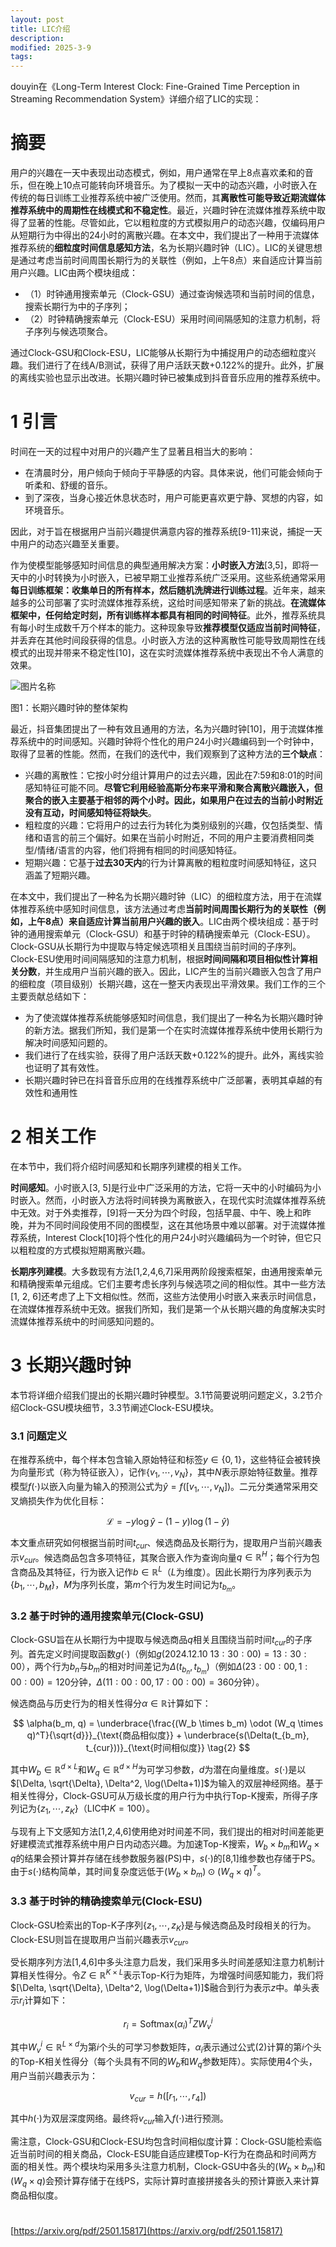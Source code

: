 ```yaml
---
layout: post
title: LIC介绍
description: 
modified: 2025-3-9
tags: 
---
```


douyin在《Long-Term Interest Clock: Fine-Grained Time Perception in Streaming Recommendation System》详细介绍了LIC的实现：

# 摘要

用户的兴趣在一天中表现出动态模式，例如，用户通常在早上8点喜欢柔和的音乐，但在晚上10点可能转向环境音乐。为了模拟一天中的动态兴趣，小时嵌入在传统的每日训练工业推荐系统中被广泛使用。然而，其**离散性可能导致近期流媒体推荐系统中的周期性在线模式和不稳定性**。最近，兴趣时钟在流媒体推荐系统中取得了显著的性能。尽管如此，它以粗粒度的方式模拟用户的动态兴趣，仅编码用户从短期行为中得出的24小时的离散兴趣。在本文中，我们提出了一种用于流媒体推荐系统的**细粒度时间信息感知方法**，名为长期兴趣时钟（LIC）。LIC的关键思想是通过考虑当前时间周围长期行为的关联性（例如，上午8点）来自适应计算当前用户兴趣。LIC由两个模块组成：

- （1）时钟通用搜索单元（Clock-GSU）通过查询候选项和当前时间的信息，搜索长期行为中的子序列；
- （2）时钟精确搜索单元（Clock-ESU）采用时间间隔感知的注意力机制，将子序列与候选项聚合。

通过Clock-GSU和Clock-ESU，LIC能够从长期行为中捕捉用户的动态细粒度兴趣。我们进行了在线A/B测试，获得了用户活跃天数+0.122%的提升。此外，扩展的离线实验也显示出改进。长期兴趣时钟已被集成到抖音音乐应用的推荐系统中。

# 1 引言

时间在一天的过程中对用户的兴趣产生了显著且相当大的影响：

- 在清晨时分，用户倾向于倾向于平静感的内容。具体来说，他们可能会倾向于听柔和、舒缓的音乐。
- 到了深夜，当身心接近休息状态时，用户可能更喜欢更宁静、冥想的内容，如环境音乐。

因此，对于旨在根据用户当前兴趣提供满意内容的推荐系统[9-11]来说，捕捉一天中用户的动态兴趣至关重要。

作为使模型能够感知时间信息的典型通用解决方案：**小时嵌入方法**[3,5]，即将一天中的小时转换为小时嵌入，已被早期工业推荐系统广泛采用。这些系统通常采用**每日训练框架：收集单日的所有样本，然后随机洗牌进行训练过程**。近年来，越来越多的公司部署了实时流媒体推荐系统，这给时间感知带来了新的挑战。**在流媒体框架中，任何给定时刻，所有训练样本都具有相同的时间特征**。此外，推荐系统具有每小时生成数千万个样本的能力。这种现象导致**推荐模型仅适应当前时间特征**，并丢弃在其他时间段获得的信息。小时嵌入方法的这种离散性可能导致周期性在线模式的出现并带来不稳定性[10]，这在实时流媒体推荐系统中表现出不令人满意的效果。

<img alt="图片名称" src="https://picabstract-preview-ftn.weiyun.com/ftn_pic_abs_v3/31e090b44f89aaf108ddab2529e6cf62d7714b263a5a686d67475dcac799e512e907cdb71794483e53dad32ee613cf06?pictype=scale&amp;from=30113&amp;version=3.3.3.3&amp;fname=1.jpg&amp;size=750">

图1：长期兴趣时钟的整体架构

最近，抖音集团提出了一种有效且通用的方法，名为兴趣时钟[10]，用于流媒体推荐系统中的时间感知。兴趣时钟将个性化的用户24小时兴趣编码到一个时钟中，取得了显著的性能。然而，在我们的迭代中，我们观察到了这种方法的**三个缺点**：

- 兴趣的离散性：它按小时分组计算用户的过去兴趣，因此在7:59和8:01的时间感知特征可能不同。**尽管它利用经验高斯分布来平滑和聚合离散兴趣嵌入，但聚合的嵌入主要基于相邻的两个小时。因此，如果用户在过去的当前小时附近没有互动，时间感知特征将缺失**。
- 粗粒度的兴趣：它将用户的过去行为转化为类别级别的兴趣，仅包括类型、情绪和语言的前三个偏好。如果在当前小时附近，不同的用户主要消费相同类型/情绪/语言的内容，他们将拥有相同的时间感知特征。
- 短期兴趣：它基于**过去30天内**的行为计算离散的粗粒度时间感知特征，这只涵盖了短期兴趣。

在本文中，我们提出了一种名为长期兴趣时钟（LIC）的细粒度方法，用于在流媒体推荐系统中感知时间信息，该方法通过考虑**当前时间周围长期行为的关联性（例如，上午8点）来自适应计算当前用户兴趣的嵌入**。LIC由两个模块组成：基于时钟的通用搜索单元（Clock-GSU）和基于时钟的精确搜索单元（Clock-ESU）。Clock-GSU从长期行为中提取与特定候选项相关且围绕当前时间的子序列。Clock-ESU使用时间间隔感知的注意力机制，根据**时间间隔和项目相似性计算相关分数**，并生成用户当前兴趣的嵌入。因此，LIC产生的当前兴趣嵌入包含了用户的细粒度（项目级别）长期兴趣，这在一整天内表现出平滑效果。我们工作的三个主要贡献总结如下：

- 为了使流媒体推荐系统能够感知时间信息，我们提出了一种名为长期兴趣时钟的新方法。据我们所知，我们是第一个在实时流媒体推荐系统中使用长期行为解决时间感知问题的。
- 我们进行了在线实验，获得了用户活跃天数+0.122%的提升。此外，离线实验也证明了其有效性。
- 长期兴趣时钟已在抖音音乐应用的在线推荐系统中广泛部署，表明其卓越的有效性和通用性

# 2 相关工作

在本节中，我们将介绍时间感知和长期序列建模的相关工作。

**时间感知**。小时嵌入[3, 5]是行业中广泛采用的方法，它将一天中的小时编码为小时嵌入。然而，小时嵌入方法将时间转换为离散嵌入，在现代实时流媒体推荐系统中无效。对于外卖推荐，[9]将一天分为四个时段，包括早晨、中午、晚上和昨晚，并为不同时间段使用不同的图模型，这在其他场景中难以部署。对于流媒体推荐系统，Interest Clock[10]将个性化的用户24小时兴趣编码为一个时钟，但它只以粗粒度的方式模拟短期离散兴趣。

**长期序列建模**。大多数现有方法[1,2,4,6,7]采用两阶段搜索框架，由通用搜索单元和精确搜索单元组成。它们主要考虑长序列与候选项之间的相似性。其中一些方法[1, 2, 6]还考虑了上下文相似性。然而，这些方法使用小时嵌入来表示时间信息，在流媒体推荐系统中无效。据我们所知，我们是第一个从长期兴趣的角度解决实时流媒体推荐系统中的时间感知问题的。

# 3 长期兴趣时钟

本节将详细介绍我们提出的长期兴趣时钟模型。3.1节简要说明问题定义，3.2节介绍Clock-GSU模块细节，3.3节阐述Clock-ESU模块。

### 3.1 问题定义

在推荐系统中，每个样本包含输入原始特征和标签$y \in \lbrace 0,1 \rbrace$，这些特征会被转换为向量形式（称为特征嵌入），记作$\lbrace v_1, \cdots, v_N \rbrace$，其中$N$表示原始特征数量。推荐模型$f(\cdot)$以嵌入向量为输入的预测公式为$\widehat{y} = f([v_1, \cdots, v_N])$。二元分类通常采用交叉熵损失作为优化目标：

$$
\mathcal{L} = -y \log \widehat{y} - (1 - y) \log(1 - \widehat{y}) \tag{1}
$$

本文重点研究如何根据当前时间$t_{cur}$、候选商品及长期行为，提取用户当前兴趣表示$v_{cur}$。候选商品包含多项特征，其聚合嵌入作为查询向量$q \in \mathbb{R}^H$；每个行为包含商品及其特征，行为嵌入记作$b \in \mathbb{R}^L$（$L$为维度）。因此长期行为序列表示为$\lbrace b_1, \cdots, b_M \rbrace$，$M$为序列长度，第$m$个行为发生时间记为$t_{b_m}$。

### 3.2 基于时钟的通用搜索单元(Clock-GSU)

Clock-GSU旨在从长期行为中提取与候选商品$q$相关且围绕当前时间$t_{cur}$的子序列。首先定义时间提取函数$g(\cdot)$（例如$g(2024.12.10\ 13:30:00) = 13:30:00$），两个行为$b_n$与$b_m$的相对时间差记为$\Delta(t_{b_n}, t_{b_m})$（例如$\Delta(23:00:00, 1:00:00)=120$分钟，$\Delta(11:00:00, 17:00:00)=360$分钟）。

候选商品与历史行为的相关性得分$\alpha \in \mathbb{R}$计算如下：

$$
\alpha(b_m, q) = \underbrace{\frac{(W_b \times b_m) \odot (W_q \times q)^T}{\sqrt{d}}}_{\text{商品相似度}} + \underbrace{s(\Delta(t_{b_m}, t_{cur}))}_{\text{时间相似度}} \tag{2}
$$

其中$W_b \in \mathbb{R}^{d \times L}$和$W_q \in \mathbb{R}^{d \times H}$为可学习参数，$d$为潜在向量维度。$s(\cdot)$是以$[\Delta, \sqrt{\Delta}, \Delta^2, \log(\Delta+1)]$为输入的双层神经网络。基于相关性得分，Clock-GSU可从万级长度的用户行为中执行Top-K搜索，所得子序列记为$\{z_1, \cdots, z_K\}$（LIC中$K=100$）。

与现有上下文感知方法[1,2,4,6]使用绝对时间差不同，我们提出的相对时间差能更好建模流式推荐系统中用户日内动态兴趣。为加速Top-K搜索，$W_b \times b_m$和$W_q \times q$的结果会预计算并存储在线参数服务器(PS)中，$s(\cdot)$的[8,1]维参数也存储于PS。由于$s(\cdot)$结构简单，其时间复杂度远低于$(W_b \times b_m) \odot (W_q \times q)^T$。

### 3.3 基于时钟的精确搜索单元(Clock-ESU)

Clock-GSU检索出的Top-K子序列$\{z_1, \cdots, z_K\}$是与候选商品及时段相关的行为。Clock-ESU则旨在提取用户当前兴趣表示$v_{cur}$。

受长期序列方法[1,4,6]中多头注意力启发，我们采用多头时间差感知注意力机制计算相关性得分。令$Z \in \mathbb{R}^{K \times L}$表示Top-K行为矩阵，为增强时间感知能力，我们将$[\Delta, \sqrt{\Delta}, \Delta^2, \log(\Delta+1)]$融合到行为表示$z$中。单头表示$r_i$计算如下：

$$
r_i = \text{Softmax}(\alpha_i)^T Z W_v^i \tag{3}
$$

其中$W_v^i \in \mathbb{R}^{L \times d}$为第$i$个头的可学习参数矩阵，$\alpha_i$表示通过公式(2)计算的第$i$个头的Top-K相关性得分（每个头具有不同的$W_b$和$W_q$参数矩阵）。实际使用4个头，用户当前兴趣表示为：

$$
v_{cur} = h([r_1, \cdots, r_4]) \tag{4}
$$

其中$h(\cdot)$为双层深度网络。最终将$v_{cur}$输入$f(\cdot)$进行预测。

需注意，Clock-GSU和Clock-ESU均包含时间相似度计算：Clock-GSU能检索临近当前时间的相关商品，Clock-ESU能自适应建模Top-K行为在商品和时间两方面的相关性。两个模块均采用多头注意力机制，Clock-GSU中各头的$(W_b \times b_m)$和$(W_q \times q)$会预计算存储于在线PS，实际计算时直接拼接各头的预计算嵌入来计算商品相似度。

# 

[https://arxiv.org/pdf/2501.15817](https://arxiv.org/pdf/2501.15817)